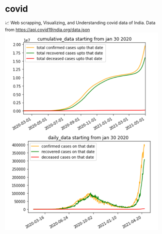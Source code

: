 # covid
📈 Web scrapping, Visualizing, and Understanding covid data of India. Data from https://api.covid19india.org/data.json
![](https://github.com/kshitij-pro/covid/blob/main/images/covid_image.png)
